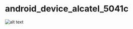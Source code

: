 # android_device_alcatel_5041c
![alt text](https://encrypted-tbn0.gstatic.com/images?q=tbn%3AANd9GcQzHkw03srSntX4TbCEvZ9n5ov8VH1kCN9r8vTlYVGkUq4lcjIa)

